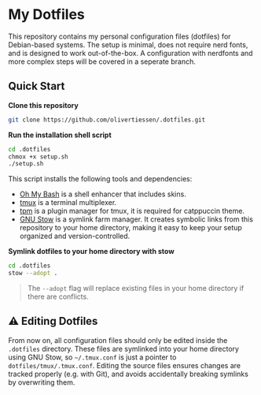 # My Dotfiles

This repository contains my personal configuration files (dotfiles) for Debian-based systems. The setup is minimal, does not require nerd fonts, and is designed to work out-of-the-box. A configuration with nerdfonts and more complex steps will be covered in a seperate branch.

## Quick Start

**Clone this repository**

```bash
git clone https://github.com/olivertiessen/.dotfiles.git
```

**Run the installation shell script**

```bash
cd .dotfiles
chmox +x setup.sh
./setup.sh
```

This script installs the following tools and dependencies:

- [Oh My Bash](https://github.com/ohmybash/oh-my-bash) is a shell enhancer that includes skins.
- [tmux](https://github.com/tmux/tmux) is a terminal multiplexer.
- [tpm](https://github.com/tmux-plugins/tpm) is a plugin manager for tmux, it is required for catppuccin theme.
- [GNU Stow](https://www.gnu.org/software/stow/) is a symlink farm manager. It creates symbolic links from this repository to your home directory, making it easy to keep your setup organized and version-controlled.

**Symlink dotfiles to your home directory with stow**

```bash
cd .dotfiles
stow --adopt .
```
> The `--adopt` flag will replace existing files in your home directory if there are conflicts.

## ⚠️ Editing Dotfiles

From now on, all configuration files should only be edited inside the `.dotfiles` directory. These files are symlinked into your home directory using GNU Stow, so `~/.tmux.conf` is just a pointer to `dotfiles/tmux/.tmux.conf`. Editing the source files ensures changes are tracked properly (e.g. with Git), and avoids accidentally breaking symlinks by overwriting them.

